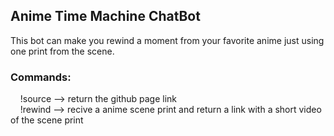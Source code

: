## Anime Time Machine ChatBot

This bot can make you rewind a moment from your favorite anime just using one print from the scene.
### Commands:
&nbsp;&nbsp;&nbsp;&nbsp;!source --> return the github page link <br/>
&nbsp;&nbsp;&nbsp;&nbsp;!rewind --> recive a anime scene print and return a link with a short video of the scene print
